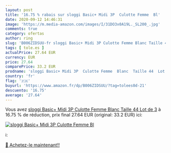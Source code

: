 ```yaml
---
layout: post
title: '16.75 % rabais sur sloggi Basic+ Midi 3P  Culotte Femme  Bl'
date: 2020-09-12 14:46:31
image: 'https://m.media-amazon.com/images/I/31DO3x0A19L._SL200_.jpg'
comments: true
category: ofertas
author: ring
slug: 'B006ZIDSUU-fr sloggi Basic+ Midi 3P Culotte Femme Blanc Taille 44 Lot de 3'
tags: [ tole.es ]
actualPrice: 27.64 EUR
currency: EUR
price: 27.64
comparePrice: 33.2 EUR
prodname: 'sloggi Basic+ Midi 3P  Culotte Femme  Blanc  Taille 44  Lot de 3'
country: 'fr'
flag: '🇫🇷'
buyurl: 'https://www.amazon.fr/dp/B006ZIDSUU/?tag=tolees0d-21'
descuento: '16.75'
average: '27.64'
---
```


Vous avez [sloggi Basic+ Midi 3P  Culotte Femme  Blanc  Taille 44  Lot de 3](https://www.amazon.fr/dp/B006ZIDSUU/?tag=tolees0d-21)  à  16.75 % de réduction, prix final  27.64 EUR (original: 33.2 EUR) ici:

[![sloggi Basic+ Midi 3P  Culotte Femme  Bl](https://m.media-amazon.com/images/I/31DO3x0A19L._SL200_.jpg)](https://www.amazon.fr/dp/B006ZIDSUU/?tag=tolees0d-21)

ℹ️:


[🛒 Achetez-le maintenant!!](https://www.amazon.fr/dp/B006ZIDSUU/?tag=tolees0d-21)
